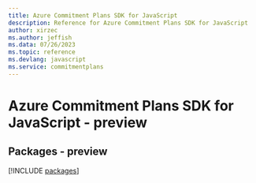 ```yaml
---
title: Azure Commitment Plans SDK for JavaScript
description: Reference for Azure Commitment Plans SDK for JavaScript
author: xirzec
ms.author: jeffish
ms.data: 07/26/2023
ms.topic: reference
ms.devlang: javascript
ms.service: commitmentplans
---
```

# Azure Commitment Plans SDK for JavaScript - preview
## Packages - preview
[!INCLUDE [packages](commitment-plans-index.md)]